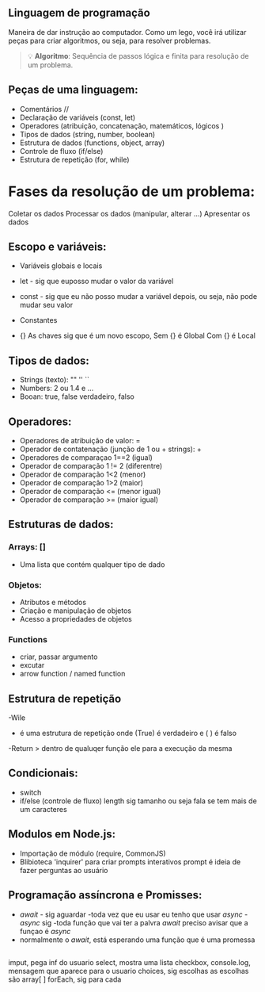 ## Linguagem de programação

Maneira de dar instrução ao computador.
Como um lego, você irá utilizar peças para criar algoritmos, ou seja, para resolver problemas.

> 💡 **Algoritmo**: Sequência de passos lógica e finita para resolução de um problema.

## Peças de uma linguagem:

- Comentários // 
- Declaração de variáveis (const, let)
- Operadores (atribuição, concatenação, matemáticos, lógicos )
- Tipos de dados (string, number, boolean)
- Estrutura de dados (functions, object, array)
- Controle de fluxo (if/else)
- Estrutura de repetição (for, while)

# Fases da resolução de um problema:

Coletar os dados
Processar os dados (manipular, alterar ...)
Apresentar os dados


## Escopo e variáveis:

- Variáveis globais e locais

- let - sig que euposso mudar o valor da variável
- const - sig que eu não posso mudar a variável depois, ou seja, não pode mudar seu valor
- Constantes

- {} As chaves sig que é um novo escopo, 
    Sem {} é Global
    Com {} é Local


## Tipos de dados:

- Strings (texto): "" '' ``
- Numbers: 2 ou 1.4 e ...
- Booan: true, false
    verdadeiro, falso


## Operadores:

- Operadores de atribuição de valor: =
- Operador de contatenação (junção de 1 ou + strings): +
- Operadores de comparaçao 1==2 (igual)
- Operador de comparação 1 != 2 (diferentre)
- Operador de comparação 1<2 (menor)
- Operador de comparação 1>2 (maior)
- Operador de comparação <= (menor igual)
- Operador de comparação >= (maior igual)

## Estruturas de dados:


### Arrays: []

- Uma lista que contém qualquer tipo de dado 


### Objetos:

- Atributos e métodos
- Criação e manipulação de objetos
- Acesso a propriedades de objetos


### Functions

- criar, passar argumento
- excutar
- arrow function / named function


## Estrutura de repetição
-Wile
- é uma estrutura de repetição
    onde (True) é verdadeiro
    e ( ) é falso

-Return > dentro de qualuqer função  ele para a execução da mesma

## Condicionais:

- switch
- if/else (controle de fluxo)
    length sig tamanho ou seja fala se tem mais de um caracteres


## Modulos em Node.js:

- Importação de módulo (require, CommonJS)
- Blibioteca  'inquirer' para criar prompts interativos
prompt é ideia de fazer perguntas ao usuário

## Programação assíncrona e Promisses:

- *await* - sig aguardar
    -toda vez que eu usar eu tenho que usar *async*
    -*async* sig 
    -toda função que vai ter a palvra *await* preciso avisar que a funçao é *async*
- normalmente o *await*, está esperando uma função que é uma promessa

##
imput, pega inf do usuario
select, mostra uma lista
checkbox, 
console.log, mensagem que aparece para o usuario
choices, sig escolhas as escolhas são array[ ]
forEach, sig para cada
